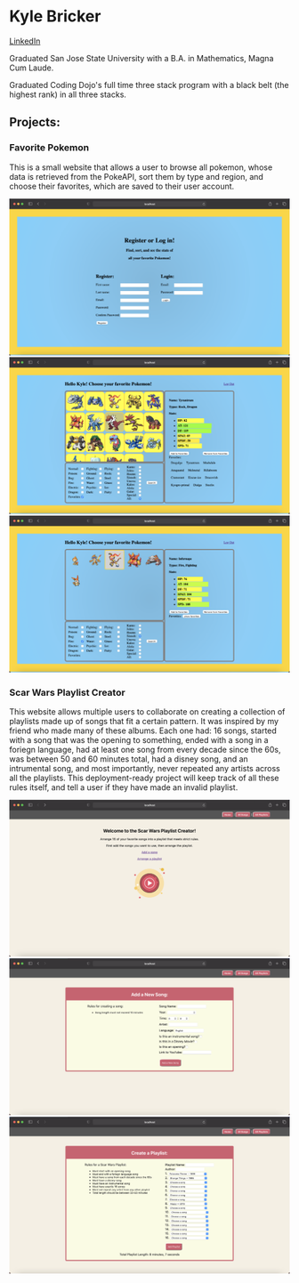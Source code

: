 # Kyle Bricker
[LinkedIn](https://www.linkedin.com/in/kylejbricker)

Graduated San Jose State University with a B.A. in Mathematics, Magna Cum Laude.

Graduated Coding Dojo's full time three stack program with a black belt (the highest rank) in all three stacks.

## Projects:

### Favorite Pokemon
This is a small website that allows a user to browse all pokemon, whose data is retrieved from the PokeAPI, sort them by type and region, and choose their favorites, which are saved to their user account.

![Image](images/pokemon1.png)
![Image](images/pokemon2.png)
![Image](images/pokemon3.png)

### Scar Wars Playlist Creator
This website allows multiple users to collaborate on creating a collection of playlists made up of songs that fit a certain pattern. It was inspired by my friend who made many of these albums. Each one had: 16 songs, started with a song that was the opening to something, ended with a song in a foriegn language, had at least one song from every decade since the 60s, was between 50 and 60 minutes total, had a disney song, and an intrumental song, and most importantly, never repeated any artists across all the playlists. This deployment-ready project will keep track of all these rules itself, and tell a user if they have made an invalid playlist.

![Image](images/scarwars1.png)
![Image](images/scarwars2.png)
![Image](images/scarwars3.png)
